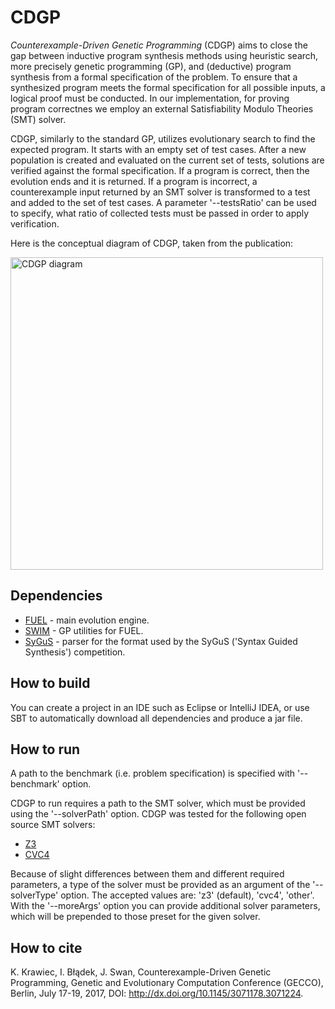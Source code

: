# CDGP
*Counterexample-Driven Genetic Programming* (CDGP) aims to close the gap between inductive program synthesis methods using heuristic search, more precisely genetic programming (GP), and (deductive) program synthesis from a formal specification of the problem. To ensure that a synthesized program meets the formal specification for all possible inputs, a logical proof must be conducted. In our implementation, for proving program correctnes we employ an external Satisfiability Modulo Theories (SMT) solver.

CDGP, similarly to the standard GP, utilizes evolutionary search to find the expected program.
It starts with an empty set of test cases.
After a new population is created and evaluated on the current set of tests, solutions are verified against the formal specification.
If a program is correct, then the evolution ends and it is returned.
If a program is incorrect, a counterexample input returned by an SMT solver is transformed to a test and added to the set of test cases.
A parameter '--testsRatio' can be used to specify, what ratio of collected tests must be passed in order to apply verification.

Here is the conceptual diagram of CDGP, taken from the publication:

<img src="http://www.cs.put.poznan.pl/ibladek/github/cdgp/diagram.jpg" alt="CDGP diagram" width="500">

 
## Dependencies
* [FUEL](https://github.com/kkrawiec/fuel) - main evolution engine.
* [SWIM](https://github.com/kkrawiec/swim) - GP utilities for FUEL.
* [SyGuS](https://github.com/JerrySwan/SyGuS) - parser for the format used by the SyGuS ('Syntax Guided Synthesis') competition.

## How to build
You can create a project in an IDE such as Eclipse or IntelliJ IDEA, or use SBT to automatically download all dependencies and produce a jar file.


## How to run
A path to the benchmark (i.e. problem specification) is specified with '--benchmark' option.

CDGP to run requires a path to the SMT solver, which must be provided using the '--solverPath' option.
CDGP was tested for the following open source SMT solvers:
* [Z3](https://github.com/Z3Prover/z3)
* [CVC4](https://github.com/CVC4/CVC4)

Because of slight differences between them and different required parameters, a type of the solver must be provided as an argument of the '--solverType' option. The accepted values are: 'z3' (default), 'cvc4', 'other'. With the '--moreArgs' option you can provide additional solver parameters, which will be prepended to those preset for the given solver.

## How to cite

K. Krawiec, I. Błądek, J. Swan, Counterexample-Driven Genetic Programming, Genetic and Evolutionary Computation Conference (GECCO), Berlin, July 17-19, 2017, DOI: http://dx.doi.org/10.1145/3071178.3071224.
